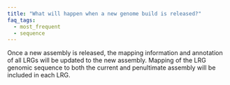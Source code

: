 ```yaml
---
title: "What will happen when a new genome build is released?"
faq_tags:
  - most_frequent
  - sequence
---
```


Once a new assembly is released, the mapping information and annotation of all LRGs will be updated to the new assembly. Mapping of the LRG genomic sequence to both the current and penultimate assembly will be included in each LRG.